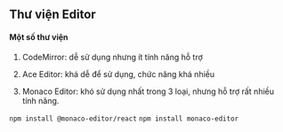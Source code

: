 ## Thư viện Editor

#### Một số thư viện

1. CodeMirror: dễ sử dụng nhưng ít tính năng hỗ trợ

2. Ace Editor: khá dễ để sử dụng, chức năng khá nhiều

3. Monaco Editor: khó sử dụng nhất trong 3 loại, nhưng hỗ trợ rất nhiều tính năng.

`npm install @monaco-editor/react`
`npm install monaco-editor`
